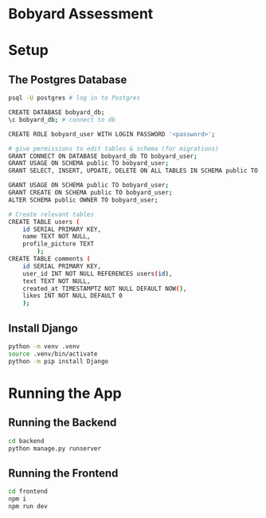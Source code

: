 # Bobyard Assessment

# Setup

## The Postgres Database
```bash
psql -U postgres # log in to Postgres

CREATE DATABASE bobyard_db; 
\c bobyard_db; # connect to db

CREATE ROLE bobyard_user WITH LOGIN PASSWORD '<password>';

# give permissions to edit tables & schema (for migrations)
GRANT CONNECT ON DATABASE bobyard_db TO bobyard_user;
GRANT USAGE ON SCHEMA public TO bobyard_user;
GRANT SELECT, INSERT, UPDATE, DELETE ON ALL TABLES IN SCHEMA public TO bobyard_user;

GRANT USAGE ON SCHEMA public TO bobyard_user;
GRANT CREATE ON SCHEMA public TO bobyard_user;
ALTER SCHEMA public OWNER TO bobyard_user;

# Create relevant tables
CREATE TABLE users (
    id SERIAL PRIMARY KEY,
    name TEXT NOT NULL,
    profile_picture TEXT
        );
CREATE TABLE comments (
    id SERIAL PRIMARY KEY,
    user_id INT NOT NULL REFERENCES users(id),
    text TEXT NOT NULL,
    created_at TIMESTAMPTZ NOT NULL DEFAULT NOW(),
    likes INT NOT NULL DEFAULT 0
    );
```

## Install Django
```bash
python -m venv .venv
source .venv/bin/activate 
python -m pip install Django
```

# Running the App

## Running the Backend
```bash
cd backend
python manage.py runserver
```

## Running the Frontend
```bash
cd frontend
npm i
npm run dev
```